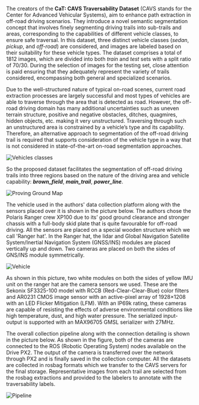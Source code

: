 The creators of the **CaT: CAVS Traversability Dataset** (CAVS stands for the Center for Advanced Vehicular Systems), aim to enhance path extraction in off-road driving scenarios. They introduce a novel semantic segmentation concept that involves finely segmenting driving trails into sub-trails and areas, corresponding to the capabilities of different vehicle classes, to ensure safe traversal. In this dataset, three distinct vehicle classes (*sedan*, *pickup*, and *off-road*) are considered, and images are labeled based on their suitability for these vehicle types. The dataset comprises a total of 1812 images, which are divided into both *train* and *test* sets with a split ratio of 70/30. During the selection of images for the testing set, close attention is paid ensuring that they adequately represent the variety of trails considered, encompassing both general and specialized scenarios.

Due to the well-structured nature of typical on-road scenes, current road extraction processes are largely successful and most types of vehicles are able to traverse through the area that is detected as road. However, the off-road driving domain has many additional uncertainties such as uneven terrain structure, positive and negative obstacles, ditches, quagmires, hidden objects, etc. making it very unstructured. Traversing through such an unstructured area is constrained by a vehicle’s type and its capability. Therefore, an alternative approach to segmentation of the off-road driving trail is required that supports consideration of the vehicle type in a way that is not considered in state-of-the-art on-road segmentation approaches.

![Vehicles classes](https://i.ibb.co/dbHnHqM/tang2-3154419-large.gif)

So the proposed dataset facilitates the segmentation of off-road driving trails into three regions based on the nature of the driving area and vehicle capability: ***brown_field***, ***main_trail***, ***power_line***.

![Proving Ground Map](https://i.ibb.co/DgGpKS3/tang3-3154419-large.gif)

The vehicle used in the authors' data collection platform along with the sensors placed over it is shown in the picture below. The authors chose the Polaris Ranger crew XP100 due to its’ good ground clearance and stronger chassis with a full-body skid plate that is quite favourable for off-road driving. All the sensors are placed on a special wooden structure which we call 'Ranger hat'. In the Ranger hat, the lidar and Global Navigation Satellite System/Inertial Navigation System (GNSS/INS) modules are placed vertically up and down. Two cameras are placed on both the sides of GNS/INS module symmetrically.

![Vehicle](https://i.ibb.co/JsWdCLh/tang4-3154419-large.gif)

As shown in this picture, two white modules on both the sides of yellow IMU unit on the ranger hat are the camera sensors we used. These are the Sekonix SF3325-100 model with RCCB (Red-Clear-Clear-Blue) color filters and AR0231 CMOS image sensor with an active-pixel array of 1928×1208 with an LED Flicker Mitigation (LFM). With an IP69k rating, these cameras are capable of resisting the effects of adverse environmental conditions like high temperature, dust, and high water pressure. The serialized input-output is supported with an MAX96705 GMSL serializer with 27MHz.

The overall collection pipeline along with the connection detailing is shown in the picture below. As shown in the figure, both of the cameras are connected to the ROS (Robotic Operating System) nodes available on the Drive PX2. The output of the camera is transferred over the network through PX2 and is finally saved in the collection computer. All the datasets are collected in rosbag formats which we transfer to the CAVS servers for the final storage. Representative images from each trail are selected from the rosbag extractions and provided to the labelers to annotate with the traversability labels.

![Pipeline](https://i.ibb.co/Y06TpQg/tang5-3154419-large.gif)


